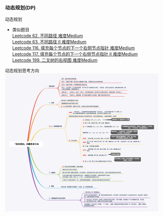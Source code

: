 ### 动态规划(DP)  
动态规划  

- 类似题目  
[Leetcode 62. 不同路径 难度Medium](https://leetcode-cn.com/problems/unique-paths/)  
[Leetcode 63. 不同路径 II 难度Medium](https://leetcode-cn.com/problems/unique-paths-ii/)    
[Leetcode 116. 填充每个节点的下一个右侧节点指针 难度Medium](https://leetcode-cn.com/problems/populating-next-right-pointers-in-each-node/)  
[Leetcode 117. 填充每个节点的下一个右侧节点指针 II 难度Medium](https://leetcode-cn.com/problems/populating-next-right-pointers-in-each-node-ii/)  
[Leetcode 199. 二叉树的右视图 难度Medium](https://leetcode-cn.com/problems/binary-tree-right-side-view/)


动态规划思考方向
![动态规划思考方向](https://github.com/Zpadger/Frontend/blob/master/Algorithm/res/%E5%8A%A8%E6%80%81%E8%A7%84%E5%88%92%E9%97%AE%E9%A2%98%E6%80%9D%E8%80%83%E6%96%B9%E5%90%91.png)
 
